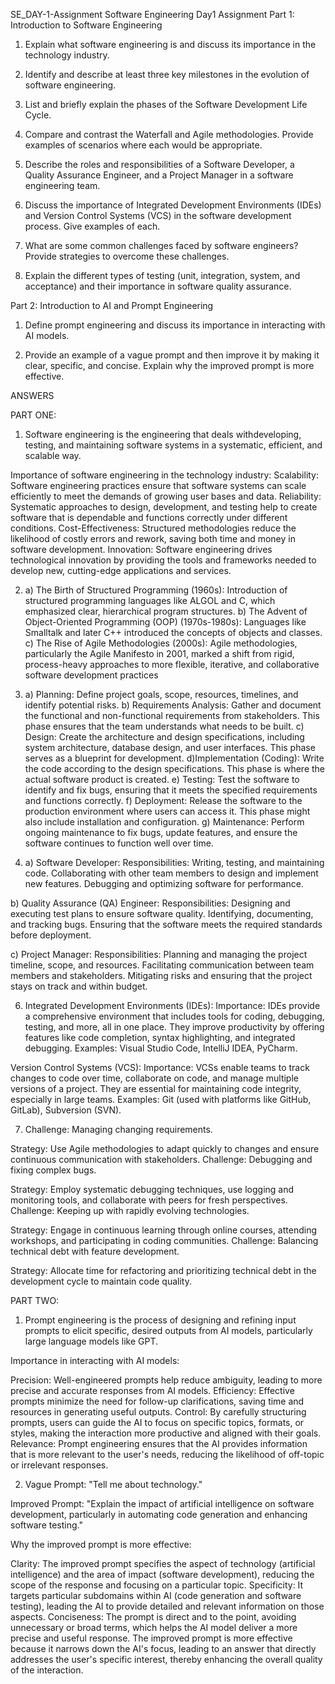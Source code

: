 SE_DAY-1-Assignment
Software Engineering Day1 Assignment
Part 1: Introduction to Software Engineering

1. Explain what software engineering is and discuss its importance in the technology industry.

2. Identify and describe at least three key milestones in the evolution of software engineering.

3. List and briefly explain the phases of the Software Development Life Cycle.

4. Compare and contrast the Waterfall and Agile methodologies. Provide examples of scenarios where each would be appropriate.

5. Describe the roles and responsibilities of a Software Developer, a Quality Assurance Engineer, and a Project Manager in a software engineering team.

6. Discuss the importance of Integrated Development Environments (IDEs) and Version Control Systems (VCS) in the software development process. Give examples of each.

7. What are some common challenges faced by software engineers? Provide strategies to overcome these challenges.

8. Explain the different types of testing (unit, integration, system, and acceptance) and their importance in software quality assurance.


Part 2: Introduction to AI and Prompt Engineering

1. Define prompt engineering and discuss its importance in interacting with AI models.

2. Provide an example of a vague prompt and then improve it by making it clear, specific, and concise. Explain why the improved prompt is more effective.




ANSWERS

PART ONE:

1. Software engineering is the engineering that deals withdeveloping, testing, and maintaining software systems in a systematic, efficient, and scalable way.

Importance of software engineering in the technology industry:
Scalability: Software engineering practices ensure that software systems can scale efficiently to meet the demands of growing user bases and data.
Reliability: Systematic approaches to design, development, and testing help to create software that is dependable and functions correctly under different conditions.
Cost-Effectiveness: Structured methodologies reduce the likelihood of costly errors and rework, saving both time and money in software development.
Innovation: Software engineering drives technological innovation by providing the tools and frameworks needed to develop new, cutting-edge applications and services.

2. a) The Birth of Structured Programming (1960s):
Introduction of structured programming languages like ALGOL and C, which emphasized clear, hierarchical program structures.
b) The Advent of Object-Oriented Programming (OOP) (1970s-1980s):
Languages like Smalltalk and later C++ introduced the concepts of objects and classes.
c) The Rise of Agile Methodologies (2000s):
Agile methodologies, particularly the Agile Manifesto in 2001, marked a shift from rigid, process-heavy approaches to more flexible, iterative, and collaborative software development practices

3. a) Planning: Define project goals, scope, resources, timelines, and identify potential risks. 
b) Requirements Analysis: Gather and document the functional and non-functional requirements from stakeholders. This phase ensures that the team understands what needs to be built.
c) Design: Create the architecture and design specifications, including system architecture, database design, and user interfaces. This phase serves as a blueprint for development.
d)Implementation (Coding): Write the code according to the design specifications. This phase is where the actual software product is created.
e) Testing: Test the software to identify and fix bugs, ensuring that it meets the specified requirements and functions correctly.
f) Deployment: Release the software to the production environment where users can access it. This phase might also include installation and configuration.
g) Maintenance: Perform ongoing maintenance to fix bugs, update features, and ensure the software continues to function well over time.

5. a) Software Developer:
Responsibilities:
Writing, testing, and maintaining code.
Collaborating with other team members to design and implement new features.
Debugging and optimizing software for performance.

b) Quality Assurance (QA) Engineer:
Responsibilities:
Designing and executing test plans to ensure software quality.
Identifying, documenting, and tracking bugs.
Ensuring that the software meets the required standards before deployment.

c) Project Manager:
Responsibilities:
Planning and managing the project timeline, scope, and resources.
Facilitating communication between team members and stakeholders.
Mitigating risks and ensuring that the project stays on track and within budget.

6. Integrated Development Environments (IDEs):
Importance:
IDEs provide a comprehensive environment that includes tools for coding, debugging, testing, and more, all in one place. They improve productivity by offering features like code completion, syntax highlighting, and integrated debugging.
Examples:
Visual Studio Code, IntelliJ IDEA, PyCharm.

Version Control Systems (VCS):
Importance:
VCSs enable teams to track changes to code over time, collaborate on code, and manage multiple versions of a project. They are essential for maintaining code integrity, especially in large teams.
Examples:
Git (used with platforms like GitHub, GitLab), Subversion (SVN).

7. Challenge: Managing changing requirements.

Strategy: Use Agile methodologies to adapt quickly to changes and ensure continuous communication with stakeholders.
Challenge: Debugging and fixing complex bugs.

Strategy: Employ systematic debugging techniques, use logging and monitoring tools, and collaborate with peers for fresh perspectives.
Challenge: Keeping up with rapidly evolving technologies.

Strategy: Engage in continuous learning through online courses, attending workshops, and participating in coding communities.
Challenge: Balancing technical debt with feature development.

Strategy: Allocate time for refactoring and prioritizing technical debt in the development cycle to maintain code quality.





PART TWO:
1. Prompt engineering is the process of designing and refining input prompts to elicit specific, desired outputs from AI models, particularly large language models like GPT.

Importance in interacting with AI models:

Precision: Well-engineered prompts help reduce ambiguity, leading to more precise and accurate responses from AI models.
Efficiency: Effective prompts minimize the need for follow-up clarifications, saving time and resources in generating useful outputs.
Control: By carefully structuring prompts, users can guide the AI to focus on specific topics, formats, or styles, making the interaction more productive and aligned with their goals.
Relevance: Prompt engineering ensures that the AI provides information that is more relevant to the user's needs, reducing the likelihood of off-topic or irrelevant responses.

2. Vague Prompt:
"Tell me about technology."

Improved Prompt:
"Explain the impact of artificial intelligence on software development, particularly in automating code generation and enhancing software testing."

Why the improved prompt is more effective:

Clarity: The improved prompt specifies the aspect of technology (artificial intelligence) and the area of impact (software development), reducing the scope of the response and focusing on a particular topic.
Specificity: It targets particular subdomains within AI (code generation and software testing), leading the AI to provide detailed and relevant information on those aspects.
Conciseness: The prompt is direct and to the point, avoiding unnecessary or broad terms, which helps the AI model deliver a more precise and useful response.
The improved prompt is more effective because it narrows down the AI's focus, leading to an answer that directly addresses the user's specific interest, thereby enhancing the overall quality of the interaction.